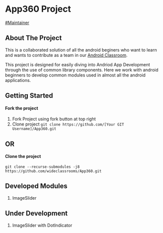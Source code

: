 # App360 Project
[#Maintainer](https://wideclassrooms.com)

## About The Project 
This is a collaborated solution of all the android beginers who want to learn and wants to contribute as a team in our [Android Classroom](https://wideclassrooms.com/in/classrooms/App360-nKJdSs0w).

This project is designed for easily diving into Andriod App Development through the use of common library components. 
Here we work with android beginners to develop common modules used in almost all the android applications. 

## Getting Started

#### Fork the project 
1. Fork Project using fork button at top right
2. Clone project
`git clone https://github.com/[Your GIT Username]/App360.git`

## OR

#### Clone the project
     
  `git clone --recurse-submodules -j8 https://github.com/wideclassrooms/App360.git`

## Developed Modules
1. ImageSlider

## Under Development
1. ImageSlider with DotIndicator
